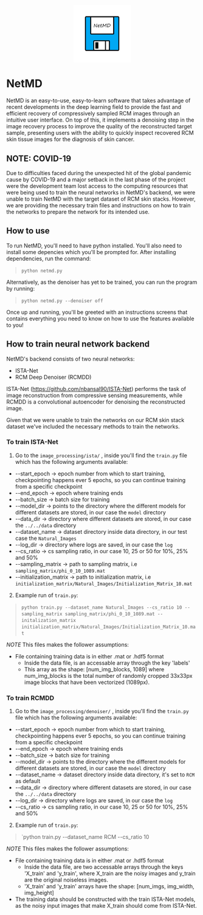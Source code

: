 <p align="center">
  <img src="/NetMD_logo.png" align="center" alt="NetMD" title="A cute kitten" width="30%" height="30%" />
</p>

# NetMD 

NetMD is an easy-to-use, easy-to-learn software that takes advantage of recent developments in the deep learning field to provide the fast and efficient recovery of compressively sampled RCM images through an intuitive user interface. On top of this, it implements a denoising step in the image recovery process to improve the quality of the reconstructed target sample, presenting users with the ability to quickly inspect recovered RCM skin tissue images for the diagnosis of skin cancer. 

## NOTE: COVID-19
Due to difficulties faced during the unexpected hit of the global pandemic cause by COVID-19 and a major setback in the last phase of the project were the development team lost access to the computing resources that were being used to train the neural networks in NetMD's backend, we were unable to train NetMD with the target dataset of RCM skin stacks. However, we are providing the necessary train files and instructions on how to train the networks to prepare the network for its intended use. 

## How to use

To run NetMD, you'll need to have python installed. You'll also need to install some depencies which you'll be prompted for. After installing dependencies, run the command:

>  `python netmd.py` 

Alternatively, as the denoiser has yet to be trained, you can run the program by running:

>  `python netmd.py --denoiser off`

Once up and running, you'll be greeted with an instructions screens that contains everything you need to know on how to use the features available to you!

## How to train neural network backend

NetMD's backend consists of two neural networks: 
* ISTA-Net
* RCM Deep Denoiser (RCMDD)

ISTA-Net (https://github.com/nbansal90/ISTA-Net) performs the task of image reconstruction from compressive sensing measurements, while RCMDD is a convolutional autoencoder for denoising the reconstructed image.

Given that we were unable to train the networks on our RCM skin stack dataset we've included the necessary methods to train the networks.

### To train ISTA-Net

1. Go to the `image_processing/ista/` , inside you'll find the `train.py` file which has the following arguments available:

* --start_epoch -> epoch number from which to start training, checkpointing happens ever 5 epochs, so you can continue training from a specific checkpoint
* --end_epoch -> epoch where training ends
* --batch_size -> batch size for training
* --model_dir -> points to the directory where the different models for different datasets are stored, in our case the `model` directory
* --data_dir -> directory where different datasets are stored, in our case the `../../data` directory
* --dataset_name -> dataset directory inside data directory, in our test case the `Natural_Images`
* --log_dir -> directory where logs are saved, in our case the `log`
* --cs_ratio -> cs sampling ratio, in our case 10, 25 or 50 for 10%, 25% and 50%
* --sampling_matrix -> path to sampling matrix, i.e `sampling_matrix/phi_0_10_1089.mat`
* --initialization_matrix -> path to initialization matrix, i.e `initialization_matrix/Natural_Images/Initialization_Matrix_10.mat`

2. Example run of `train.py`:
> `python train.py --dataset_name Natural_Images --cs_ratio 10 --sampling_matrix sampling_matrix/phi_0_10_1089.mat --initalization_matrix initialization_matrix/Natural_Images/Initialization_Matrix_10.mat`

*NOTE* This files makes the follower assumptions:
* File containing training data is in either .mat or .hdf5 format
  * Inside the data file, is an accessable array through the key 'labels'
  * This array as the shape: [num_img_blocks, 1089] where num_img_blocks is the total number of randomly cropped 33x33px image blocks that have been vectorized (1089px).
 
### To train RCMDD

1. Go to the `image_processing/denoiser/` , inside you'll find the `train.py` file which has the following arguments available:

* --start_epoch -> epoch number from which to start training, checkpointing happens ever 5 epochs, so you can continue training from a specific checkpoint
* --end_epoch -> epoch where training ends
* --batch_size -> batch size for training
* --model_dir -> points to the directory where the different models for different datasets are stored, in our case the `model` directory
* --dataset_name -> dataset directory inside data directory, it's set to `RCM` as default
* --data_dir -> directory where different datasets are stored, in our case the `../../data` directory
* --log_dir -> directory where logs are saved, in our case the `log`
* --cs_ratio -> cs sampling ratio, in our case 10, 25 or 50 for 10%, 25% and 50%

2. Example run of `train.py`:
> `python train.py --dataset_name RCM --cs_ratio 10

*NOTE* This files makes the follower assumptions:
* File containing training data is in either .mat or .hdf5 format
  * Inside the data file, are two accessable arrays through the keys 'X_train' and 'y_train', where X_train are the noisy images and y_train are the original noiseless images.
  * 'X_train' and 'y_train' arrays have the shape: [num_imgs, img_width, img_height] 
 * The training data should be constructed with the train ISTA-Net models, as the noisy input images that make X_train should come from ISTA-Net.
